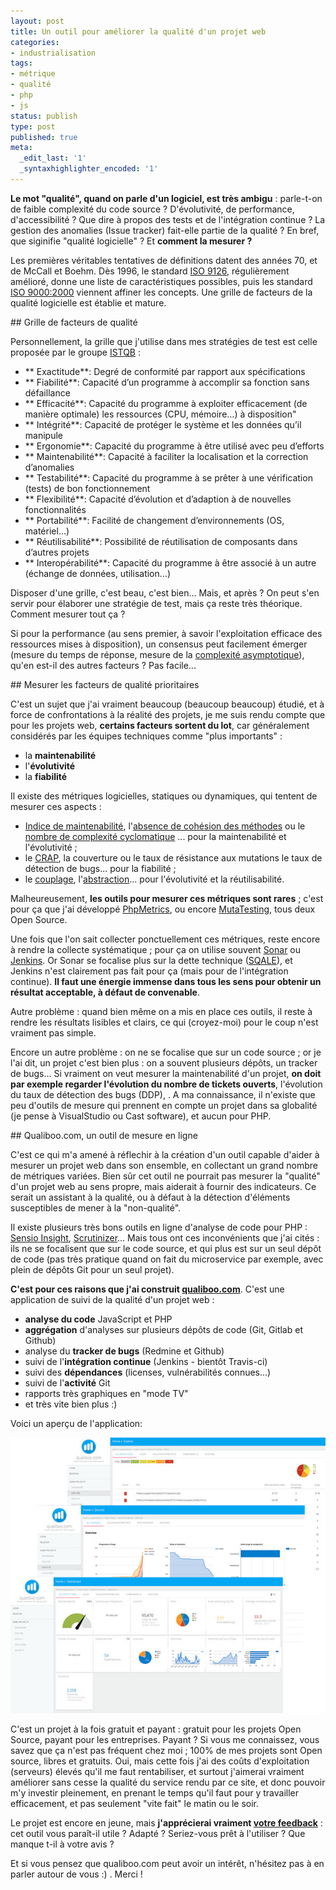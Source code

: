 ```yaml
---
layout: post
title: Un outil pour améliorer la qualité d'un projet web
categories:
- industrialisation
tags:
- métrique
- qualité
- php
- js
status: publish
type: post
published: true
meta:
  _edit_last: '1'
  _syntaxhighlighter_encoded: '1'
---
```



**Le mot "qualité", quand on parle d'un logiciel, est très ambigu** : parle-t-on de faible complexité du code source ? D'évolutivité, de performance, d'accessibilité ? Que
dire à propos des tests et de l'intégration continue ? La gestion des anomalies (Issue tracker) fait-elle partie de la qualité ? En bref, que siginifie "qualité logicielle" ? Et **comment la mesurer ?**

Les premières véritables tentatives de définitions datent des années 70, et de McCall et Boehm. Dès 1996, le standard [ISO 9126](https://en.wikipedia.org/wiki/ISO/IEC_9126), régulièrement amélioré,
donne une liste de caractéristiques possibles, puis les standard [ISO 9000:2000](https://fr.wikipedia.org/wiki/S%C3%A9rie_des_normes_ISO_9000) viennent affiner les concepts. Une grille de facteurs de la
qualité logicielle est établie et mature.

## Grille de facteurs de qualité

Personnellement, la grille que j'utilise dans mes stratégies de test est celle proposée par le groupe [ISTQB](http://www.istqb.org/) :

+ ** Exactitude**:  Degré de conformité par rapport aux spécifications                                       
+ ** Fiabilité**:  Capacité d’un programme à accomplir sa fonction sans défaillance                         
+ ** Efficacité**:  Capacité du programme à exploiter efficacement (de manière optimale) les ressources (CPU, mémoire…) à disposition"
+ ** Intégrité**:  Capacité de protéger le système et les données qu’il manipule                            
+ ** Ergonomie**:  Capacité du programme à être utilisé avec peu d’efforts                                  
+ ** Maintenabilité**:  Capacité à faciliter la localisation et la correction d’anomalies                        
+ ** Testabilité**:  Capacité du programme à se prêter à une vérification (tests) de bon fonctionnement       
+ ** Flexibilité**:  Capacité d’évolution et d’adaption à de nouvelles fonctionnalités                       
+ ** Portabilité**:  Facilité de changement d’environnements (OS, matériel…)                                  
+ ** Réutilisabilité**:  Possibilité de réutilisation de composants dans d’autres projets                         
+ ** Interopérabilité**:  Capacité du programme à être associé à un autre (échange de données, utilisation…)       


Disposer d'une grille, c'est beau, c'est bien... Mais, et après ? On peut s'en servir pour élaborer une stratégie de test, mais ça reste très théorique. Comment mesurer tout ça ?

Si pour la performance (au sens premier, à savoir l'exploitation efficace des ressources mises à disposition), un consensus peut facilement émerger
(mesure du temps de réponse, mesure de la [complexité asymptotique](https://en.wikipedia.org/wiki/Asymptotic_computational_complexity)), qu'en est-il des autres facteurs ?
Pas facile...

## Mesurer les facteurs de qualité prioritaires

C'est un sujet que j'ai vraiment beaucoup (beaucoup beaucoup) étudié, et à force de confrontations à la réalité des projets, je me suis rendu compte que 
pour les projets web, **certains facteurs sortent du lot**, car généralement considérés par les équipes techniques comme "plus importants" :

+ la **maintenabilité**
+ l'**évolutivité**
+ la **fiabilité**

Il existe des métriques logicielles, statiques ou dynamiques, qui tentent de mesurer ces aspects :

+ [Indice de maintenabilité](https://en.wikipedia.org/wiki/Maintainability), l'[absence de cohésion des méthodes](https://en.wikipedia.org/wiki/Programming_complexity) ou le [nombre de complexité cyclomatique](https://en.wikipedia.org/wiki/Cyclomatic_complexity) ... pour la maintenabilité et l'évolutivité ;
+ le [CRAP](http://www.artima.com/weblogs/viewpost.jsp?thread=210575), la couverture ou le taux de résistance aux mutations le taux de détection de bugs... pour la fiabilité ;
+ le [couplage](https://en.wikipedia.org/wiki/Software_package_metrics), l'[abstraction](https://en.wikipedia.org/wiki/Software_package_metrics)... pour l'évolutivité et la réutilisabilité.

Malheureusement, **les outils pour mesurer ces métriques sont rares** ; c'est pour ça que j'ai développé [PhpMetrics](http://phpmetrics.org), ou encore
[MutaTesting](https://github.com/Halleck45/MutaTesting), tous deux Open Source.

Une fois que l'on sait collecter ponctuellement ces métriques, reste encore à rendre la collecte systématique ; pour ça on utilise souvent [Sonar](http://www.sonarqube.org/) ou [Jenkins](https://jenkins-ci.org/). Or Sonar se focalise plus sur la
dette technique ([SQALE](https://en.wikipedia.org/wiki/SQALE)), et Jenkins n'est clairement pas fait pour ça (mais pour de l'intégration continue). **Il faut une énergie immense dans tous les sens pour obtenir un résultat acceptable, à défaut de convenable**.

Autre problème : quand bien même on a mis en place ces outils, il reste à rendre les résultats lisibles et clairs, ce qui (croyez-moi) pour le coup n'est vraiment pas simple.

Encore un autre problème : on ne se focalise que sur un code source ; or je l'ai dit, un projet c'est bien plus : on a souvent plusieurs dépôts, un tracker de bugs... Si vraiment
on veut mesurer la maintenabilité d'un projet, **on doit par exemple regarder l'évolution du nombre de tickets ouverts**, l'évolution du taux de détection des bugs (DDP), .
A ma connaissance, il n'existe que peu d'outils de mesure qui prennent
en compte un projet dans sa globalité (je pense à VisualStudio ou Cast software), et aucun pour PHP.

## Qualiboo.com, un outil de mesure en ligne

C'est ce qui m'a amené à réflechir à la création d'un outil capable d'aider à mesurer un projet web dans son ensemble, en collectant un grand nombre de métriques variées. Bien
sûr cet outil ne pourrait pas mesurer la "qualité" d'un projet web au sens propre, mais aiderait à fournir des indicateurs. Ce serait un assistant à la qualité, ou à défaut à la détection d'éléments susceptibles de mener à la "non-qualité".

Il existe plusieurs très bons outils en ligne d'analyse de code pour PHP : [Sensio Insight](https://insight.sensiolabs.com/), [Scrutinizer](https://scrutinizer-ci.com/)... Mais tous ont ces inconvénients que j'ai cités : ils ne se focalisent que sur le code source,
et qui plus est sur un seul dépôt de code (pas très pratique quand on fait du microservice par exemple, avec plein de dépôts Git pour un seul projet).

**C'est pour ces raisons que j'ai construit [qualiboo.com](https://www.qualiboo.com)**. C'est une application de suivi de la qualité d'un projet web :

+ **analyse du code** JavaScript et PHP
+ **aggrégation** d'analyses sur plusieurs dépôts de code (Git, Gitlab et Github)
+ analyse du **tracker de bugs** (Redmine et Github)
+ suivi de l'**intégration continue** (Jenkins - bientôt Travis-ci)
+ suivi des **dépendances** (licenses, vulnérabilités connues...)
+ suivi de l'**activité** Git
+ rapports très graphiques en "mode TV"
+ et très vite bien plus :)

Voici un aperçu de l'application:

![ Aperçu de www.qualiboo.com ](/images/2015-09-qualiboo-overview.jpg)

C'est un projet à la fois gratuit et payant : gratuit pour les projets Open Source, payant pour les entreprises. Payant ? Si vous me connaissez, vous savez que ça n'est pas fréquent chez moi ;
100% de mes projets sont Open source, libres et gratuits. Oui, mais cette fois j'ai des coûts d'exploitation (serveurs) élevés qu'il me faut rentabiliser, et surtout j'aimerai vraiment
améliorer sans cesse la qualité du service rendu par ce site, et donc pouvoir m'y investir pleinement, en prenant le temps qu'il faut pour y travailler efficacement, et pas seulement
"vite fait" le matin ou le soir.

Le projet est encore en jeune, mais **j'apprécierai vraiment [votre feedback](https://docs.google.com/forms/d/1fEO59O6z5UErPmZL1Fd_2X9WPfaf1zGj2jMSxIKatSo/viewform?usp=send_form)** : cet outil vous paraît-il utile ? Adapté ? Seriez-vous prêt à l'utiliser ? Que manque t-il à votre avis ?

Et si vous pensez que qualiboo.com peut avoir un intérêt, n'hésitez pas à en parler autour de vous :) . Merci !


